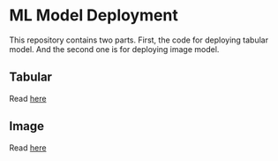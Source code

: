 # ML Model Deployment

This repository contains two parts. First, the code for deploying tabular model. And the second one is for deploying image model.

## Tabular

Read [here](/tabular/README.md)

## Image

Read [here](/image/README.md)
